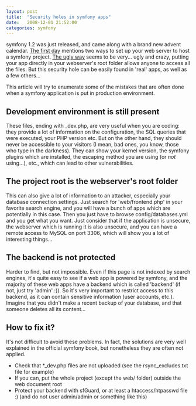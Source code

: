 ```yaml
---
layout: post
title:  "Security holes in symfony apps"
date:   2008-12-01 21:52:00
categories: symfony
---
```

<p>symfony 1.2 was just released, and came along with a brand new advent calendar. <a href="http://www.symfony-project.org/jobeet/1_2/en/01">The first day</a> mentions two ways to set up your web server to host a symfony project. <a href="http://www.symfony-project.org/jobeet/1_2/en/01#Web Server Setup: The ugly Way">The ugly way</a> seems to be very... ugly and crazy, putting your app directly in your webserver's root folder allows anyone to access all the files. But this security hole can be easily found in 'real' apps, as well as a few others...</p>
<p>
This article will try to enumerate some of the mistakes that are often done when a symfony application is put in production environment.
</p>

<h2>Development environment is still present</h2>
<p>These files, ending with _dev.php, are very useful when you are coding: they provide a lot of information on the configuration, the SQL queries that were executed, your PHP version etc. But on the other hand, they should never be accessible to your visitors (I mean, bad ones, you know, those who type in the darkness). They can show your kernel version, the symfony plugins which are installed, the escaping method you are using (or <i>not</i> using...), etc., which can lead to other vulnerabilities.<p>

<h2>The project root is the webserver's root folder</h2>
<p>This can also give a lot of information to an attacker, especially your database connection settings. Just search for 'web/frontend.php' in your favorite search engine, and you will have a bunch of apps which are potentially in this case. Then you just have to browse config/databases.yml and you get what you want. Just consider that if the application is unsecure, the webserver which is running it is also unsecure, and you can have a remote access to MySQL on port 3306, which will show you a lot of interesting things...</p>

<h2>The backend is not protected</h2>
<p>
Harder to find, but not impossible. Even if this page is not indexed by search engines, it's quite easy to see if a web app is powered by symfony, and the majority of these web apps have a backend which is called 'backend' (if not, just try 'admin' :)). So it's very important to restrict access to this backend, as it can contain sensitive information (user accounts, etc.). Imagine that you didn't make a recent backup of your database, and that someone deletes all its content...
</p>

<h2>How to fix it?</h2>
<p>
It's not difficult to avoid these problems. In fact, the solutions are very well explained in the official symfony book, but nonetheless they are often not applied.</p>
<ul>
 <li>Check that *_dev.php files are not uploaded (see the rsync_excludes.txt file for example)</li>
 <li>If you can, put the whole project (except the web/ folder) outside the web document root</li>
 <li>Protect your backend with sfGuard, or at least a htaccess/htpasswd file :) (and do not user admin/admin or something like this)</li>
</ul>
</p>